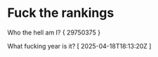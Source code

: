 # Fuck the rankings

Who the hell am I?
{ 29750375 }

What fucking year is it?
[ 2025-04-18T18:13:20Z ]
